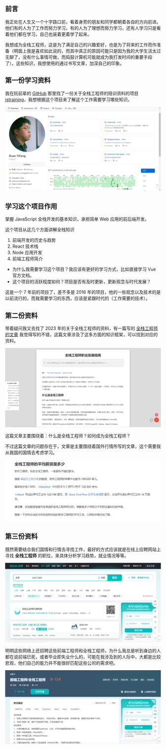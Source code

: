 ## 前言

我正处在人生又一个十字路口前，看着身旁的朋友和同学都朝着各自的方向前进。他们有的人为了工作而努力学习，有的人为了理想而努力学习，还有人学习只是看着他们都在学习，自己也装着更着学了起来。

我想成为全栈工程师，这是为了满足自己的兴趣爱好，也是为了将来的工作而作准备（明面上我是喜欢如此说的，而其中真正的原因可能只是因为我的大学生活太过无聊了，没有什么事情可做，而捣鼓计算机可能就成为我打发时间的重要手段了）。这些知识，我想使用的通过书写文章，加深自己的印象。

## 第一份学习资料

我在阮前辈的 [GitHub](https://github.com/ruanyf/) 那里找了一份关于全栈工程师的陪训资料的项目 [jstraining](https://github.com/ruanyf/jstraining)，我想根据这个项目来了解这个工作需要学习哪些知识。

![阮一峰的GitHub主页](../../../附件/Pasted%20image%2020231124140939.png "阮一峰的GitHub主页")

## 学习这个项目作用

掌握 JavaScript 全栈开发的基本知识，承担简单 Web 应用的前后端开发。

这个项目从这几个方面讲解全栈知识

1. 前端开发的历史与趋势
2. React 技术栈
3. Node 应用开发
4. 前端工程师简介

- 为什么我需要学习这个项目？我应该有更好的学习方式，比如直接学习 Vue 官方文档。
- 这个项目的活跃程度如何？项目是否有及时更新，更新观念与时代发展？

这是一个 7 年前的项目了，差不多是 2016 年的项目，他的一些观念以及技术的是以前流行的，而我需要学习的东西，应该是紧跟时代的（工作需要的技术）。

## 第二份资料

带着疑问我又去找了 2023 年的关于全栈工程师的资料，有一篇写的 [全栈工程师的文章](https://www.freecodecamp.org/chinese/news/full-stack-engineer-career-guide/) 我觉得写的不错，这篇文章涉及了这多方面的知识框架，可以找到对应的资料。

![全栈工程师职业发展指南](../../../附件/Pasted%20image%2020231124153412.png "全栈工程师职业发展指南")

这篇文章主要围绕着：什么是全栈工程师？如何成为全栈工程师？

不过这篇文章的问题存在于，文章是主要围绕着国外行情所写的文章，这个需要我从我国的国情去考虑学习。

![全栈工程师平均工资水平图片](../../../附件/Pasted%20image%2020231124154557.png "全栈工程师平均工资水平图片")

## 第三份资料

既然需要结合我们国情和行情去寻找工作，最好的方式应该就是在线上应聘网站上寻找 **全栈工程师** 的职位，来具体分析学习趋势，就业情况等等。

![Boss 应聘上搜索全栈工程师图片](../../../附件/Pasted%20image%2020231124154922.png "Boss 应聘上搜索全栈工程师图片")

明明这些网络上还招聘这些前端工程师和全栈工程师，为什么我总是听到身边的人都在说前端已死，或者毕业即失业什么的，可能在我涉及到的人际中，大都是比较悲观，他们自己的能力并不能很好匹配这些公司的需求吧。

![全栈工程师的具体情况](../../../附件/Pasted%20image%2020231124155219.png "全栈工程师的具体情况")
